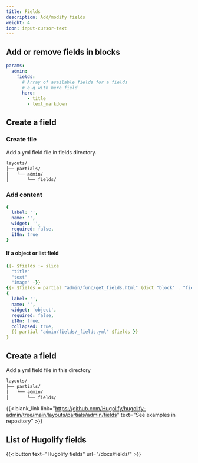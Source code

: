```yaml
---
title: Fields
description: Add/modify fields
weight: 4
icon: input-cursor-text
---
```


## Add or remove fields in blocks

```yml
params:
  admin:
    fields:
      # Array of available fields for a fields
      # e.g with hero field
      hero:
        - title
        - text_markdown
```



## Create a field

### Create file

Add a yml field file in fields directory.

```txt
layouts/
├── partials/
│   └── admin/
│       └── fields/
```

### Add content

```yml
{
  label: '',
  name: '',
  widget: '',
  required: false,
  i18n: true 
}
```

#### If a object or list field

```yml
{{- $fields := slice 
  "title" 
  "text" 
  "image" -}}
{{- $fields = partial "admin/func/get_fields.html" (dict "block" . "fields" $fields) -}}
{
  label: '',
  name: '',
  widget: 'object',
  required: false,
  i18n: true,
  collapsed: true,
  {{ partial "admin/fields/_fields.yml" $fields }}
}
```

## Create a field

Add a yml field file in this directory

```txt
layouts/
├── partials/
│   └── admin/
│       └── fields/
```

{{< blank_link link="https://github.com/Hugolify/hugolify-admin/tree/main/layouts/partials/admin/fields" text="See examples in repository" >}}

## List of Hugolify fields

{{< button text="Hugolify fields" url="/docs/fields/" >}}
